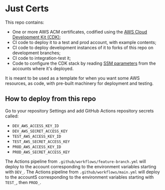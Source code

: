 # Just Certs

This repo contains:
  * One or more AWS ACM certificates, codified using the [AWS Cloud Development Kit (CDK)](https://docs.aws.amazon.com/cdk/api/latest/docs/aws-construct-library.html);
  * CI code to deploy it to a test and prod account, with example contents;
  * CI code to deploy development instances of it to forks of this repo on development branches;
  * CI code to integration-test it;
  * Code to configure the CDK stack by reading [SSM parameters](https://docs.aws.amazon.com/systems-manager/latest/userguide/systems-manager-parameter-store.html) from the accounts where it's deployed.

It is meant to be used as a template for when you want some AWS resources, as code, with pre-built machinery for deployment and testing.

## How to deploy from this repo
Go to your repository Settings and add GitHub Actions repository secrets called:
  * `DEV_AWS_ACCESS_KEY_ID`
  * `DEV_AWS_SECRET_ACCESS_KEY`
  * `TEST_AWS_ACCESS_KEY_ID`
  * `TEST_AWS_SECRET_ACCESS_KEY`
  * `PROD_AWS_ACCESS_KEY_ID`
  * `PROD_AWS_SECRET_ACCESS_KEY`

The Actions pipeline from `.github/workflows/feature-branch.yml` will deploy to the account corresponding to the environment variables starting with `DEV_`. The Actions pipeline from `.github/workflows/main.yml` will deploy to the accountS corresponding to the environment variables starting with `TEST_`, then `PROD_`.
